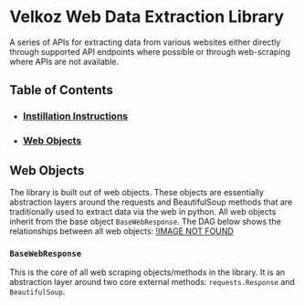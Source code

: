 # Velkoz Web Data Extraction Library
A series of APIs for extracting data from various websites either directly through supported API endpoints where possible or through web-scraping where APIs are not available.

## Table of Contents
* ### [Instillation Instructions](placeholder)
* ### [Web Objects](placeholder)


## Web Objects
The library is built out of web objects. These objects are essentially abstraction layers around the requests and BeautifulSoup methods that are traditionally used to extract data via the web in python. All web objects inherit from the base object `BaseWebResponse`. The DAG below shows the relationships between all web objects:
[!IMAGE NOT FOUND](placeholder)


### `BaseWebResponse`
This is the core of all web scraping objects/methods in the library. It is an abstraction layer around two core external methods: `requests.Response` and `BeautifulSoup`.
